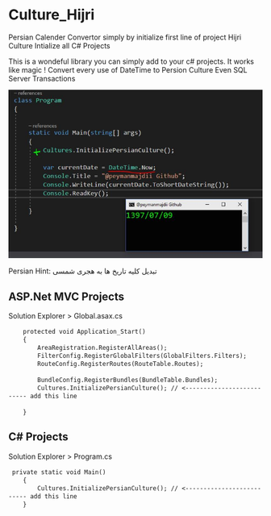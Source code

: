 # Culture_Hijri
Persian Calender Convertor simply by initialize first line of project
Hijri Culture Intialize all C# Projects

This is a wondeful library you can simply add to your c# projects.
It works like magic ! Convert every use of DateTime to Persion Culture
Even SQL Server Transactions



![Screenshot](https://raw.githubusercontent.com/peymanmajidi/Culture_Hijri/master/shot.JPG)

Persian Hint: تبدیل کلیه تاریخ ها به هجری شمسی


## ASP.Net MVC Projects
Solution Explorer > Global.asax.cs

        protected void Application_Start()
        {
            AreaRegistration.RegisterAllAreas();
            FilterConfig.RegisterGlobalFilters(GlobalFilters.Filters);
            RouteConfig.RegisterRoutes(RouteTable.Routes);

            BundleConfig.RegisterBundles(BundleTable.Bundles);
            Cultures.InitializePersianCulture(); // <-------------------------- add this line

        }


## C# Projects

Solution Explorer > Program.cs

     private static void Main()
        {
            Cultures.InitializePersianCulture(); // <-------------------------- add this line
        }	


